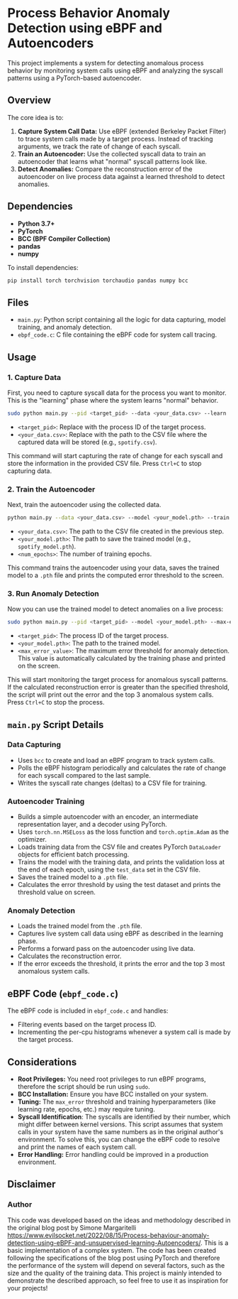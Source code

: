 # Process Behavior Anomaly Detection using eBPF and Autoencoders

This project implements a system for detecting anomalous process behavior by monitoring system calls using eBPF and analyzing the syscall patterns using a PyTorch-based autoencoder.

## Overview

The core idea is to:

1.  **Capture System Call Data:** Use eBPF (extended Berkeley Packet Filter) to trace system calls made by a target process. Instead of tracking arguments, we track the rate of change of each syscall.
2.  **Train an Autoencoder:** Use the collected syscall data to train an autoencoder that learns what "normal" syscall patterns look like.
3.  **Detect Anomalies:** Compare the reconstruction error of the autoencoder on live process data against a learned threshold to detect anomalies.

## Dependencies

*   **Python 3.7+**
*   **PyTorch**
*   **BCC (BPF Compiler Collection)**
*   **pandas**
*   **numpy**

To install dependencies:

```bash
pip install torch torchvision torchaudio pandas numpy bcc
```

## Files

*   `main.py`: Python script containing all the logic for data capturing, model training, and anomaly detection.
*   `ebpf_code.c`: C file containing the eBPF code for system call tracing.

## Usage

### 1.  Capture Data

First, you need to capture syscall data for the process you want to monitor. This is the "learning" phase where the system learns "normal" behavior.

```bash
sudo python main.py --pid <target_pid> --data <your_data.csv> --learn
```

*   `<target_pid>`:  Replace with the process ID of the target process.
*   `<your_data.csv>`: Replace with the path to the CSV file where the captured data will be stored (e.g., `spotify.csv`).

This command will start capturing the rate of change for each syscall and store the information in the provided CSV file. Press `Ctrl+C` to stop capturing data.

### 2. Train the Autoencoder

Next, train the autoencoder using the collected data.

```bash
python main.py --data <your_data.csv> --model <your_model.pth> --train --epochs <num_epochs>
```

*   `<your_data.csv>`: The path to the CSV file created in the previous step.
*   `<your_model.pth>`: The path to save the trained model (e.g., `spotify_model.pth`).
*   `<num_epochs>`: The number of training epochs.

This command trains the autoencoder using your data, saves the trained model to a `.pth` file and prints the computed error threshold to the screen.

### 3. Run Anomaly Detection

Now you can use the trained model to detect anomalies on a live process:

```bash
sudo python main.py --pid <target_pid> --model <your_model.pth> --max-error <max_error_value> --run
```

*   `<target_pid>`: The process ID of the target process.
*   `<your_model.pth>`: The path to the trained model.
*   `<max_error_value>`: The maximum error threshold for anomaly detection. This value is automatically calculated by the training phase and printed on the screen.

This will start monitoring the target process for anomalous syscall patterns. If the calculated reconstruction error is greater than the specified threshold, the script will print out the error and the top 3 anomalous system calls. Press `Ctrl+C` to stop the process.

## `main.py` Script Details

### Data Capturing

*   Uses `bcc` to create and load an eBPF program to track system calls.
*   Polls the eBPF histogram periodically and calculates the rate of change for each syscall compared to the last sample.
*   Writes the syscall rate changes (deltas) to a CSV file for training.

### Autoencoder Training

*   Builds a simple autoencoder with an encoder, an intermediate representation layer, and a decoder using PyTorch.
*   Uses `torch.nn.MSELoss` as the loss function and `torch.optim.Adam` as the optimizer.
*   Loads training data from the CSV file and creates PyTorch `DataLoader` objects for efficient batch processing.
*   Trains the model with the training data, and prints the validation loss at the end of each epoch, using the `test_data` set in the CSV file.
*   Saves the trained model to a `.pth` file.
*   Calculates the error threshold by using the test dataset and prints the threshold value on screen.

### Anomaly Detection

*   Loads the trained model from the `.pth` file.
*   Captures live system call data using eBPF as described in the learning phase.
*   Performs a forward pass on the autoencoder using live data.
*   Calculates the reconstruction error.
*   If the error exceeds the threshold, it prints the error and the top 3 most anomalous system calls.

## eBPF Code (`ebpf_code.c`)

The eBPF code is included in `ebpf_code.c` and handles:

*   Filtering events based on the target process ID.
*   Incrementing the per-cpu histograms whenever a system call is made by the target process.

## Considerations

*   **Root Privileges:** You need root privileges to run eBPF programs, therefore the script should be run using `sudo`.
*   **BCC Installation:** Ensure you have BCC installed on your system.
*   **Tuning:** The `max_error` threshold and training hyperparameters (like learning rate, epochs, etc.) may require tuning.
*   **Syscall Identification**:  The syscalls are identified by their number, which might differ between kernel versions. This script assumes that system calls in your system have the same numbers as in the original author's environment. To solve this, you can change the eBPF code to resolve and print the names of each system call.
*   **Error Handling:** Error handling could be improved in a production environment.

## Disclaimer
### Author
This code was developed based on the ideas and methodology described in the original blog post by Simone Margaritelli <https://www.evilsocket.net/2022/08/15/Process-behaviour-anomaly-detection-using-eBPF-and-unsupervised-learning-Autoencoders/>.
This is a basic implementation of a complex system. The code has been created following the specifications of the blog post using PyTorch and therefore the performance of the system will depend on several factors, such as the size and the quality of the training data.
This project is mainly intended to demonstrate the described approach, so feel free to use it as inspiration for your projects!


